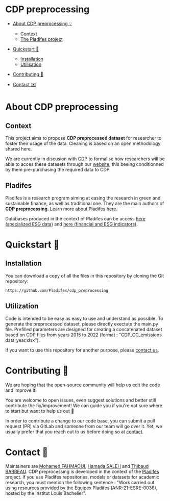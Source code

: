 # CDP preprocessing

- [About CDP preprocessing 💡](#about)
  - [Context](#context)
  - [The Pladifes project](#pladifes)

- [Quickstart 🚀](#quickstart)
  - [Installation ](#installation)
  - [Utilisation](#utilization)


- [Contributing 🤝](#contributing)
- [Contact ✉️](#contact)


# <a id="about"></a> About CDP preprocessing

## <a id="context"></a> Context

This project aims to propose <b>CDP preprocessed dataset</b> for researcher to foster their usage of the data. Cleaning is based on an open methodology shared here.

We are currently in discusion with [CDP](https://www.cdp.net/en) to formalise how researchers will be able to acces these datasets through our [website](https://pladifes.institutlouisbachelier.org/), this beeing conditionned by them pre-purchasing the required data to CDP. 


## <a id="pladifes"></a> Pladifes

Pladifes is a research program aiming at easing the research in green and sustainable finance, as well as traditional one. They are the main authors of <b>CDP preprocessing</b>. Learn more about Pladifes [here](https://www.institutlouisbachelier.org/en/pladifes-a-large-financial-and-extra-financial-database-project-2/).

Databases produced in the context of Pladifes can be access [here (specialized ESG data)](https://pladifes.institutlouisbachelier.org/data/) and [here (financial and ESG indicators)](https://www.eurofidai.org/).

# <a id="quickstart"></a> Quickstart 🚀

## <a id="installation"></a> Installation


You can download a copy of all the files in this repository by cloning the
Git repository:

    https://github.com/Pladifes/cdp_preprocessing


## <a id="utilization"></a> Utilization

Code is intended to be easy as easy to use and understand as possible. 
To generate the preprocessed dataset, please directly exectute the main.py file. 
Prefilled parameters are designed for creating a concatenated dataset based on CDP files from years 2015 to 2022 (format : "CDP_CC_emissions data_year.xlsx").

If you want to use this repository for another purpose, please [contact us](mailto:pladifes@institutlouisbachelier.org).

# <a id="contributing"></a> Contributing 🤝

We are hoping that the open-source community will help us edit the code and improve it!

You are welcome to open issues, even suggest solutions and better still contribute the fix/improvement! We can guide you if you're not sure where to start but want to help us out 🥇

In order to contribute a change to our code base, you can submit a pull request (PR) via GitLab and someone from our team will go over it. Yet, we usually prefer that you reach out to us before doing so at [contact](mailto:pladifes@institutlouisbachelier.org).

# <a id="contact"></a> Contact 📝

Maintainers are [Mohamed FAHMAOUI](https://www.linkedin.com/in/mohamed-fahmaoui-b30587176/), [Hamada SALEH](https://www.linkedin.com/in/hamada-saleh-98bb80ab/) and [Thibaud BARREAU](https://www.linkedin.com/in/thibaud-barreau/). CDP preprocessing is developed in the context of the [Pladifes](https://pladifes.institutlouisbachelier.org/) project. If you use Pladifes repositories, models or datasets for academic research, you must mention the following sentence : "Work carried out using resources provided by the Equipex Pladifes (ANR-21-ESRE-0036), hosted by the Institut Louis Bachelier".
